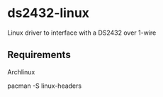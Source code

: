 # ds2432-linux
Linux driver to interface with a DS2432 over 1-wire

## Requirements

Archlinux

pacman -S linux-headers
